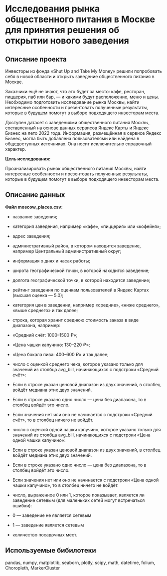 # Исследования рынка общественного питания в Москве для принятия решения об открытии нового заведения

## Описание проекта

Инвесторы из фонда «Shut Up and Take My Money» решили попробовать себя в новой области и открыть заведение общественного питания в Москве.

Заказчики ещё не знают, что это будет за место: кафе, ресторан, пиццерия, паб или бар, — и какими будут расположение, меню и цены.
Необходимо подготовить исследование рынка Москвы, найти интересные особенности и презентовать полученные результаты, которые в будущем помогут в выборе подходящего инвесторам места.

Доступен датасет с заведениями общественного питания Москвы, составленный на основе данных сервисов Яндекс Карты и Яндекс Бизнес на лето 2022 года. Информация, размещённая в сервисе Яндекс Бизнес, могла быть добавлена пользователями или найдена в общедоступных источниках. Она носит исключительно справочный характер.

**Цель исследования:**

Проанализировать рынок общественного питания Москвы, найти интересные особенности и презентовать полученные результаты, которые в будущем помогут в выборе подходящего инвесторам места.

## Описание данных

**Файл moscow_places.csv:**

- название заведения;
- категория заведения, например «кафе», «пиццерия» или «кофейня»;
- адрес заведения;
- административный район, в котором находится заведение, например Центральный административный округ;
- информация о днях и часах работы;
- широта географической точки, в которой находится заведение;
- долгота географической точки, в которой находится заведение;
- рейтинг заведения по оценкам пользователей в Яндекс Картах (высшая оценка — 5.0);
- категория цен в заведении, например «средние», «ниже среднего», «выше среднего» и так далее;
- строка, которая хранит среднюю стоимость заказа в виде диапазона, например:

- «Средний счёт: 1000–1500 ₽»;
- «Цена чашки капучино: 130–220 ₽»;
- «Цена бокала пива: 400–600 ₽» и так далее;

- число с оценкой среднего чека, которое указано только для значений из столбца avg_bill, начинающихся с подстроки «Средний счёт»:

- Если в строке указан ценовой диапазон из двух значений, в столбец войдёт медиана этих двух значений.
- Если в строке указано одно число — цена без диапазона, то в столбец войдёт это число.
- Если значения нет или оно не начинается с подстроки «Средний счёт», то в столбец ничего не войдёт.

- число с оценкой одной чашки капучино, которое указано только для значений из столбца avg_bill, начинающихся с подстроки «Цена одной чашки капучино»:

- Если в строке указан ценовой диапазон из двух значений, в столбец войдёт медиана этих двух значений.
- Если в строке указано одно число — цена без диапазона, то в столбец войдёт это число.
- Если значения нет или оно не начинается с подстроки «Цена одной чашки капучино», то в столбец ничего не войдёт.

- число, выраженное 0 или 1, которое показывает, является ли заведение сетевым (для маленьких сетей могут встречаться ошибки):

- 0 — заведение не является сетевым
- 1 — заведение является сетевым

- количество посадочных мест.

## Используемые бибилотеки

pandas, numpy, matplotlib, seaborn, plotly, scipy, math, datetime, folium, Choropleth, MarkerCluster
